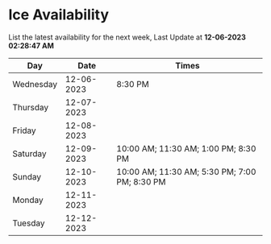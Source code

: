 # Ice Availability

List the latest availability for the next week, Last Update at **12-06-2023 02:28:47 AM**

| Day         | Date        | Times       |
| ----------- | ----------- | ----------- |
|Wednesday|12-06-2023|8:30 PM|
|Thursday|12-07-2023||
|Friday|12-08-2023||
|Saturday|12-09-2023|10:00 AM; 11:30 AM; 1:00 PM; 8:30 PM|
|Sunday|12-10-2023|10:00 AM; 11:30 AM; 5:30 PM; 7:00 PM; 8:30 PM|
|Monday|12-11-2023||
|Tuesday|12-12-2023||
